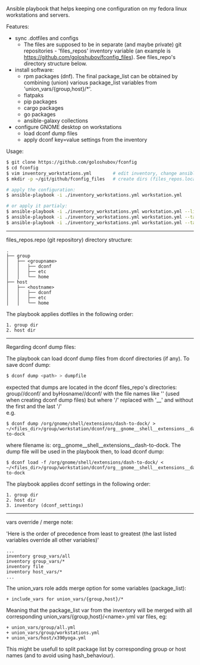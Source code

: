Ansible playbook that helps keeping one configuration on my fedora linux workstations and servers.

Features:
- sync .dotfiles and configs
  - The files are supposed to be in separate (and maybe private) git repositories - 'files_repos' inventory variable (an example is https://github.com/goloshubov/fconfig_files). See files_repo's directory structure below.
- install software:
  - rpm packages (dnf). The final package_list can be obtained by combining (union) various package_list variables from 'union_vars/{group,host}/*'.
  - flatpaks
  - pip packages
  - cargo packages
  - go packages
  - ansible-galaxy collections
- configure GNOME desktop on workstations 
  - load dconf dump files
  - apply dconf key=value settings from the inventory

Usage:
```bash
$ git clone https://github.com/goloshubov/fconfig
$ cd fconfig
$ vim inventory_workstations.yml        # edit inventory, change ansible_user, files_repos variables
$ mkdir -p ~/git/github/fconfig_files   # create dirs (files_repos.localpath variables)

# apply the configuration:
$ ansible-playbook -i ./inventory_workstations.yml workstation.yml

# or apply it partialy:
$ ansible-playbook -i ./inventory_workstations.yml workstation.yml --list-tags
$ ansible-playbook -i ./inventory_workstations.yml workstation.yml --tags dotfiles
$ ansible-playbook -i ./inventory_workstations.yml workstation.yml --tags packages,flatpaks

```

---
files_repos.repo  (git repository) directory structure:
```
.
├── group
│   ├── <groupname>
│   │   ├── dconf
│   │   ├── etc
│   │   └── home
├── host
│   ├── <hostname>
│   │   ├── dconf
│   │   ├── etc
│   │   └── home
```
The playbook applies dotfiles in the following order:
```
1. group dir
2. host dir
```

---
Regarding dconf dump files:

The playbook can load dconf dump files from dconf directories (if any). To save dconf dump:
```bash
$ dconf dump <path> > dumpfile
```
expected that dumps are located in the dconf files_repo's directories:
group/<groupname>/dconf/ and byHosname/<hostname>/dconf/
with the file names like '<path>' (used when creating dconf dump files) but where '/' replaced with '__' and without the first and the last '/'\
e.g.
```
$ dconf dump /org/gnome/shell/extensions/dash-to-dock/ > ~/<files_dir>/group/workstation/dconf/org__gnome__shell__extensions__dash-to-dock
```
where filename is: org__gnome__shell__extensions__dash-to-dock. The dump file will be used in the playbook then, to load dconf dump:
```
$ dconf load -f /org/gnome/shell/extensions/dash-to-dock/ < ~/<files_dir>/group/workstation/dconf/org__gnome__shell__extensions__dash-to-dock
```
The playbook applies dconf settings in the following order:
```
1. group dir
2. host dir
3. inventory (dconf_settings)
```

---
vars override / merge note:

'Here is the order of precedence from least to greatest (the last listed variables override all other variables)'
```
...
inventory group_vars/all
inventory group_vars/*
inventory file
inventory host_vars/*
...
```

The union_vars role adds merge option for some variables (package_list):
```
+ include_vars for union_vars/{group,host}/*
```

Meaning that the package_list var from the inventory will be merged with all corresponding union_vars/{group,host}/\<name\>.yml var files, eg:
```
+ union_vars/group/all.yml
+ union_vars/group/workstations.yml
+ union_vars/host/x390yoga.yml
```

This might be usefull to split package list by corresponding group or host names (and to avoid using hash_behaviour).

